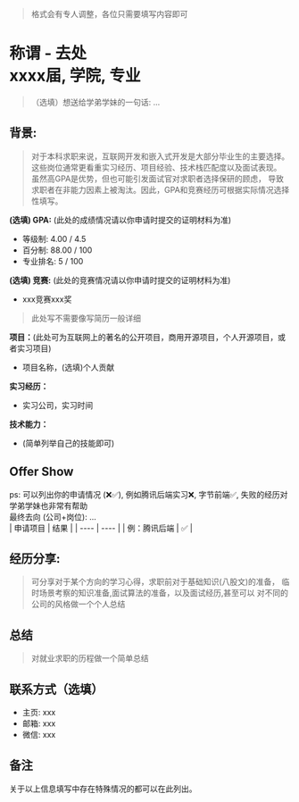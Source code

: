 > 格式会有专人调整，各位只需要填写内容即可

# 称谓 - 去处<br>xxxx届, 学院, 专业
>（选填）想送给学弟学妹的一句话: ...<br>

## 背景:
    
> 对于本科求职来说，互联网开发和嵌入式开发是大部分毕业生的主要选择。
  这些岗位通常更看重实习经历、项目经验、技术栈匹配度以及面试表现。
  虽然高GPA是优势，但也可能引发面试官对求职者选择保研的顾虑，
  导致求职者在非能力因素上被淘汰。因此，GPA和竞赛经历可根据实际情况选择性填写。

**(选填) GPA:** (此处的成绩情况请以你申请时提交的证明材料为准) <br>
- 等级制: 4.00 / 4.5 <br>
- 百分制: 88.00 / 100 <br>
- 专业排名: 5 / 100 <br>

**(选填) 竞赛:** (此处的竞赛情况请以你申请时提交的证明材料为准) <br>
  - xxx竞赛xxx奖<br>

> 此处写不需要像写简历一般详细

**项目：**(此处可为互联网上的著名的公开项目，商用开源项目，个人开源项目，或者实习项目) <br>
  - 项目名称，(选填)个人贡献 <br>

**实习经历：**<br>
  - 实习公司，实习时间 <br>

**技术能力：**<br>
  - (简单列举自己的技能即可)<br>

## Offer Show
ps: 可以列出你的申请情况 (❌✅), 例如腾讯后端实习❌, 字节前端✅, 失败的经历对学弟学妹也非常有帮助<br>
最终去向 (公司+岗位): ...<br>
|  申请项目   | 结果 |
|  ----  | ----  |
| 例：腾讯后端  | ✅ |


## 经历分享:
> 可分享对于某个方向的学习心得，求职前对于基础知识(八股文)的准备，
  临时场景考察的知识准备,面试算法的准备，以及面试经历,甚至可以
  对不同的公司的风格做一个个人总结

## 总结
>对就业求职的历程做一个简单总结

## 联系方式（选填）
- 主页: xxx<br>
- 邮箱: xxx<br>
- 微信: xxx<br>

## 备注
关于以上信息填写中存在特殊情况的都可以在此列出。
